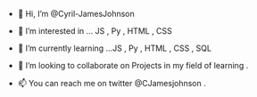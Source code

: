- 👋 Hi, I’m @Cyril-JamesJohnson
- 👀 I’m interested in ... JS , Py , HTML , CSS 

- 🌱 I’m currently learning ...JS , Py , HTML , CSS , SQL
- 💞️ I’m looking to collaborate on Projects in my field of learning .
- 📫 You can reach me on twitter @CJamesjohnson .
